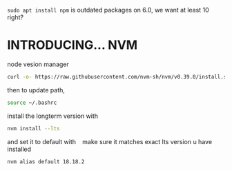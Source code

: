 
`sudo apt install npm` is outdated packages on 6.0, we want at least 10 right?

# INTRODUCING... NVM

node vesion manager

```bash
curl -o- https://raw.githubusercontent.com/nvm-sh/nvm/v0.39.0/install.sh | bash
```

then to update path,

```bash
source ~/.bashrc
```

install the longterm version with 

```bash
nvm install --lts
```

and set it to default with ` ` make sure it matches exact lts version u have installed

```bash
nvm alias default 18.18.2
```
